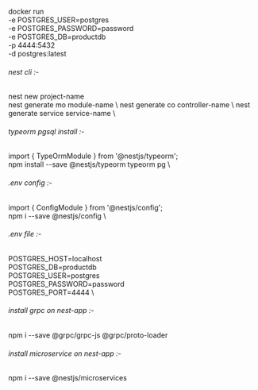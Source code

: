 docker run \
 -e POSTGRES_USER=postgres \
 -e POSTGRES_PASSWORD=password \
 -e POSTGRES_DB=productdb \
 -p 4444:5432 \
 -d postgres:latest

###### nest cli :-
nest new project-name \
nest generate mo module-name \ 
nest generate co controller-name \ 
nest generate service service-name \
 
###### typeorm pgsql install :-
import { TypeOrmModule } from '@nestjs/typeorm'; \
npm install --save @nestjs/typeorm typeorm pg \


###### .env config :-
import { ConfigModule } from '@nestjs/config'; \
npm i --save @nestjs/config \


###### .env file :-
POSTGRES_HOST=localhost \
POSTGRES_DB=productdb \
POSTGRES_USER=postgres \
POSTGRES_PASSWORD=password \
POSTGRES_PORT=4444 \

###### install grpc on nest-app :-
npm i --save @grpc/grpc-js @grpc/proto-loader

###### install microservice on nest-app :-
npm i --save @nestjs/microservices
